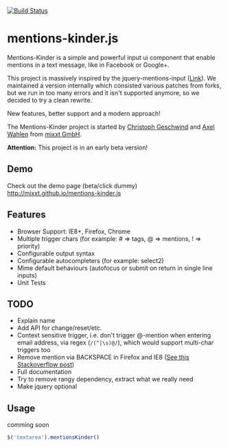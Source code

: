 [![Build Status](https://travis-ci.org/mixxt/mentions-kinder.js.png?branch=develop)](https://travis-ci.org/mixxt/mentions-kinder.js)

mentions-kinder.js
=================
Mentions-Kinder is a simple and powerful input ui component that enable mentions in a text message, like in Facebook or Google+.

This project is massively inspired by the jquery-mentions-input ([Link](https://github.com/podio/jquery-mentions-input)).
We maintained a version internally which consisted various patches from forks, but we run in too many errors and it isn't supported anymore, so we decided to try a clean rewrite.

New features, better support and a modern approach!

The Mentions-Kinder project is started by [Christoph Geschwind](http://github.com/1st8) and [Axel Wahlen](http://github.com/dino115) from [mixxt GmbH](http://www.mixxt.de).

**Attention:** This project is in an early beta version!

## Demo
Check out the demo page (beta/click dummy)
http://mixxt.github.io/mentions-kinder.js

## Features
- Browser Support: IE8+, Firefox, Chrome
- Multiple trigger chars (for example: # => tags, @ => mentions, ! => priority)
- Configurable output syntax
- Configurable autocompleters (for example: select2)
- Mime default behaviours (autofocus or submit on return in single line inputs)
- Unit Tests

## TODO
- Explain name
- Add API for change/reset/etc.
- Context sensitive trigger, i.e. don't trigger @-mention when entering email address, via regex (`/(^|\s)@/`), which would support multi-char triggers too
- Remove mention via BACKSPACE in Firefox and IE8 ([See this Stackoverflow post](http://stackoverflow.com/questions/9983868/contenteditable-div-ie8-not-happy-with-backspace-remove-of-html-element))
- Full documentation
- Try to remove rangy dependency, extract what we really need
- Make jquery optional

## Usage
comming soon
```javascript
$('textarea').mentionsKinder()
```
